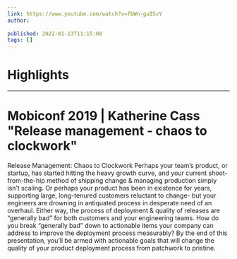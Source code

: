 ```yaml
---
link: https://www.youtube.com/watch?v=fbWn-guISvY
author: 
   
published: 2022-01-13T11:15:00
tags: []
---
```

# Highlights


---
# Mobiconf 2019 | Katherine Cass "Release management - chaos to clockwork"
Release Management: Chaos to Clockwork Perhaps your team’s product, or startup, has started hitting the heavy growth curve, and your current shoot-from-the-hip method of shipping change & managing production simply isn’t scaling. Or perhaps your product has been in existence for years, supporting large, long-tenured customers reluctant to change- but your engineers are drowning in antiquated process in desperate need of an overhaul. Either way, the process of deployment & quality of releases are “generally bad” for both customers and your engineering teams. How do you break “generally bad” down to actionable items your company can address to improve the deployment process measurably? By the end of this presentation, you’ll be armed with actionable goals that will change the quality of your product deployment process from patchwork to pristine.